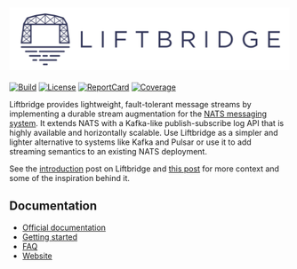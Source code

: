 ![Liftbridge Logo](./website/static/img/liftbridge_full.png)
---
[![Build][Build-Status-Image]][Build-Status-Url] [![License][License-Image]][License-Url] [![ReportCard][ReportCard-Image]][ReportCard-Url] [![Coverage][Coverage-Image]][Coverage-Url]

Liftbridge provides lightweight, fault-tolerant message streams by implementing
a durable stream augmentation for the [NATS messaging system](https://nats.io).
It extends NATS with a Kafka-like publish-subscribe log API that is highly
available and horizontally scalable. Use Liftbridge as a simpler and lighter
alternative to systems like Kafka and Pulsar or use it to add streaming
semantics to an existing NATS deployment.

See the [introduction](https://bravenewgeek.com/introducing-liftbridge-lightweight-fault-tolerant-message-streams/)
post on Liftbridge and [this post](https://bravenewgeek.com/building-a-distributed-log-from-scratch-part-5-sketching-a-new-system/)
for more context and some of the inspiration behind it.

## Documentation

- [Official documentation](https://liftbridge.io/docs/overview.html)
- [Getting started](https://liftbridge.io/docs/quick-start.html)
- [FAQ](https://liftbridge.io/docs/faq.html)
- [Website](https://liftbridge.io)


[License-Url]: https://www.apache.org/licenses/LICENSE-2.0
[License-Image]: https://img.shields.io/badge/License-Apache2-blue.svg
[Build-Status-Url]: https://circleci.com/gh/liftbridge-io/liftbridge
[Build-Status-Image]: https://circleci.com/gh/liftbridge-io/liftbridge.svg?style=svg
[ReportCard-Url]: https://goreportcard.com/report/github.com/liftbridge-io/liftbridge
[ReportCard-Image]: https://goreportcard.com/badge/github.com/liftbridge-io/liftbridge
[Coverage-Url]: https://coveralls.io/github/liftbridge-io/liftbridge?branch=master
[Coverage-image]: https://coveralls.io/repos/github/liftbridge-io/liftbridge/badge.svg?branch=master
